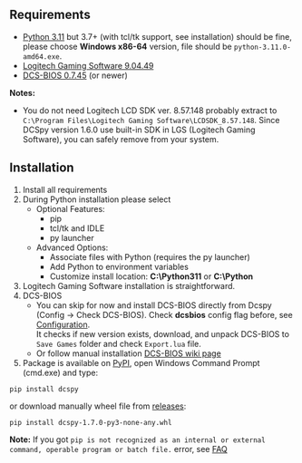## Requirements
* [Python 3.11](https://www.python.org/downloads/) but 3.7+ (with tcl/tk support, see installation) should be fine, please choose **Windows x86-64** version, file should be `python-3.11.0-amd64.exe`.  
* [Logitech Gaming Software 9.04.49](https://support.logitech.com/software/lgs)
* [DCS-BIOS 0.7.45](https://github.com/DCSFlightpanels/dcs-bios/releases/latest) (or newer)

**Notes:**
* You do not need Logitech LCD SDK ver. 8.57.148 probably extract to `C:\Program Files\Logitech Gaming Software\LCDSDK_8.57.148`. Since DCSpy version 1.6.0 use built-in SDK in LGS (Logitech Gaming Software), you can safely remove from your system.

## Installation
1. Install all requirements
2. During Python installation please select  
   * Optional Features:
     * pip
     * tcl/tk and IDLE
     * py launcher  
   * Advanced Options:
     * Associate files with Python (requires the py launcher)
     * Add Python to environment variables
     * Customize install location: **C:\Python311** or **C:\Python**
3. Logitech Gaming Software installation is straightforward.
4. DCS-BIOS
   * You can skip for now and install DCS-BIOS directly from Dcspy (Config -> Check DCS-BIOS). Check **dcsbios** config flag before, see [Configuration](#configuration).  
     It checks if new version exists, download, and unpack DCS-BIOS to `Save Games` folder and check `Export.lua` file.
   * Or follow manual installation [DCS-BIOS wiki page](https://github.com/DCSFlightpanels/DCSFlightpanels/wiki/Installation)
5. Package is available on [PyPI](https://pypi.org/project/dcspy/), open Windows Command Prompt (cmd.exe) and type:
```shell script
pip install dcspy
```
or download manually wheel file from [releases](https://github.com/emcek/dcspy/releases/latest):
```shell script
pip install dcspy-1.7.0-py3-none-any.whl
```
**Note:** If you got `pip is not recognized as an internal or external command, operable program or batch file.` error, see [FAQ](Information#faq)
